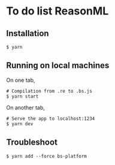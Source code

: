 # To do list ReasonML

## Installation

```
$ yarn
```

## Running on local machines

On one tab,

```
# Compilation from .re to .bs.js
$ yarn start
```

On another tab,

```
# Serve the app to localhost:1234
$ yarn dev
```

## Troubleshoot

```
$ yarn add --force bs-platform
```
